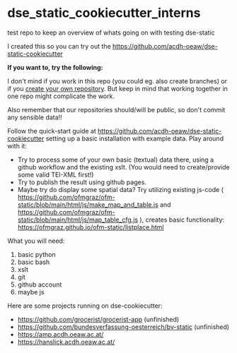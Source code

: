 # dse_static_cookiecutter_interns
test repo to keep an overview of whats going on with testing dse-static

I created this so you can try out the https://github.com/acdh-oeaw/dse-static-cookiecutter

**If you want to, try the following:**


I don't mind if you work in this repo (you could eg. also create branches) or if you [create your own repository](https://docs.github.com/en/repositories/creating-and-managing-repositories/quickstart-for-repositories). But keep in mind that working together in one repo might complicate the work.

Also remember that our repositories should/will be public, so don't commit any sensible data!!

Follow the quick-start guide at https://github.com/acdh-oeaw/dse-static-cookiecutter setting up a basic installation with example data.
Play around with it:
* Try to process some of your own basic (textual) data there, using a github workflow and the existing xslt. (You would need to create/provide some valid TEI-XML first!)
* Try to publish the result using github pages.
* Maybe try do display some spatial data? Try utilizing existing js-code ( https://github.com/ofmgraz/ofm-static/blob/main/html/js/make_map_and_table.js and https://github.com/ofmgraz/ofm-static/blob/main/html/js/map_table_cfg.js ), creates basic functionality: https://ofmgraz.github.io/ofm-static/listplace.html

What you will need:
1. basic python
2. basic bash
3. xslt
4. git
5. github account
6. maybe js


Here are some projects running on dse-cookiecutter:
* https://github.com/grocerist/grocerist-app (unfinished)
* https://github.com/bundesverfassung-oesterreich/bv-static (unfinished)
* https://amp.acdh.oeaw.ac.at/
* https://hanslick.acdh.oeaw.ac.at/
